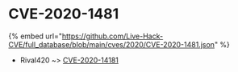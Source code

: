 # CVE-2020-1481
{% embed url="https://github.com/Live-Hack-CVE/full_database/blob/main/cves/2020/CVE-2020-1481.json" %}

* Rival420 ~> [CVE-2020-14181](https://www.alice-snow.ru/2020/database/cve-2020-1481/cve-2020-14181-rival420)